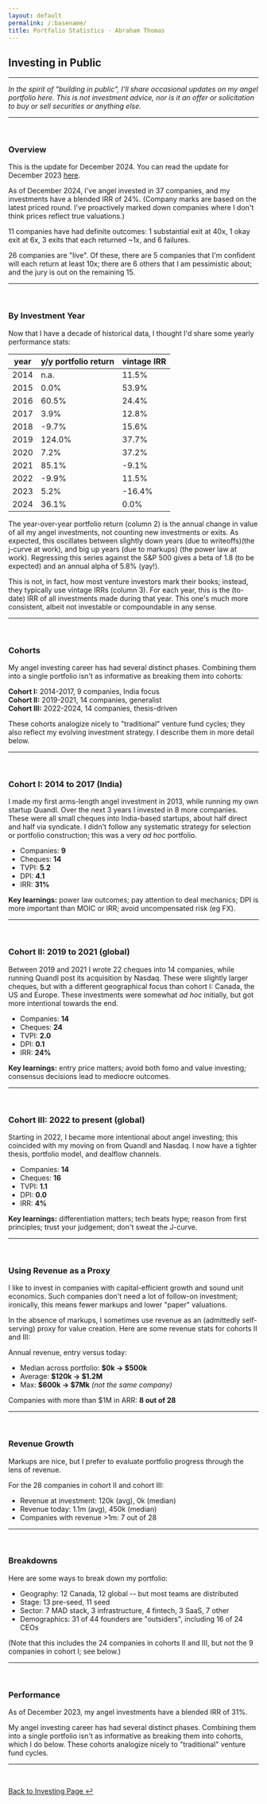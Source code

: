 ```yaml
---
layout: default
permalink: /:basename/
title: Portfolio Statistics · Abraham Thomas
---
```


## Investing in Public

----

*In the spirit of "building in public", I'll share occasional updates on my angel portfolio here.  This is not investment advice, nor is it an offer or solicitation to buy or sell securities or anything else.*

---

<br/>

### Overview

This is the update for December 2024.  You can read the update for December 2023 [here](/portfolio-statistics-2023).

As of December 2024, I've angel invested in 37 companies, and my investments have a blended IRR of 24%. (Company marks are based on the latest priced round. I've proactively marked down companies where I don't think prices reflect true valuations.)

11 companies have had definite outcomes: 1 substantial exit at 40x, 1 okay exit at 6x, 3 exits that each returned ~1x, and 6 failures.  

26 companies are "live".  Of these, there are 5 companies that I'm confident will each return at least 10x; there are 6 others that I am pessimistic about; and the jury is out on the remaining 15.

---

<br/>

### By Investment Year

Now that I have a decade of historical data, I thought I'd share some yearly performance stats:

|year|y/y portfolio return|vintage IRR|
|----|--------------------|-----------|
|2014|  n.a.| 11.5%|
|2015|  0.0%| 53.9%|
|2016| 60.5%| 24.4%|
|2017|  3.9%| 12.8%|
|2018| -9.7%| 15.6%|
|2019|124.0%| 37.7%|
|2020|  7.2%| 37.2%|
|2021| 85.1%| -9.1%|
|2022| -9.9%| 11.5%|
|2023|  5.2%|-16.4%|
|2024| 36.1%|  0.0%|


The year-over-year portfolio return (column 2) is the annual change in value of all my angel investments, not counting new investments or exits.  As expected, this oscillates between slightly down years (due to writeoffs)(the j-curve at work), and big up years (due to markups) (the power law at work).  Regressing this series against the S&P 500 gives a beta of 1.8 (to be expected) and an annual alpha of 5.8% (yay!).

This is not, in fact, how most venture investors mark their books; instead, they typically use vintage IRRs (column 3).  For each year, this is the (to-date) IRR of all investments made during that year.  This one's much more consistent, albeit not investable or compoundable in any sense.

---

<br/>

### Cohorts

My angel investing career has had several distinct phases.  Combining them into a single portfolio isn't as informative as breaking them into cohorts:

**Cohort I:** 2014-2017, 9 companies, India focus  
**Cohort II:** 2019-2021, 14 companies, generalist  
**Cohort III:** 2022-2024, 14 companies, thesis-driven   

These cohorts analogize nicely to "traditional" venture fund cycles; they also reflect my evolving investment strategy.  I describe them in more detail below.



----

<br/>


### Cohort I: 2014 to 2017 (India)

I made my first arms-length angel investment in 2013, while running my own startup Quandl.  Over the next 3 years I invested in 8 more companies.  These were all small cheques into India-based startups, about half direct and half via syndicate.  I didn't follow any systematic strategy for selection or portfolio construction; this was a very *ad hoc* portfolio.  

* Companies: **9**  
* Cheques: **14**  
* TVPI: **5.2**  
* DPI: **4.1**  
* IRR: **31%**  

**Key learnings:** power law outcomes; pay attention to deal mechanics; DPI is more important than MOIC or IRR; avoid uncompensated risk (eg FX).


----

<br/>


### Cohort II: 2019 to 2021 (global)

Between 2019 and 2021 I wrote 22 cheques into 14 companies, while running Quandl post its acquisition by Nasdaq.  These were slightly larger cheques, but with a different geographical focus than cohort I: Canada, the US and Europe.  These investments were somewhat *ad hoc* initially, but got more intentional towards the end.

* Companies: **14**  
* Cheques: **24**  
* TVPI: **2.0**  
* DPI: **0.1**  
* IRR: **24%**  

**Key learnings:** entry price matters; avoid both fomo and value investing; consensus decisions lead to mediocre outcomes.  

----

<br/>

### Cohort III: 2022 to present (global)

Starting in 2022, I became more intentional about angel investing; this coincided with my moving on from Quandl and Nasdaq.  I now have a tighter thesis, portfolio model, and dealflow channels.  

* Companies: **14**  
* Cheques: **16**  
* TVPI: **1.1**  
* DPI: **0.0**  
* IRR: **4%**  

**Key learnings:** differentiation matters; tech beats hype; reason from first principles; trust your judgement; don't sweat the J-curve.

----

<br/>


### Using Revenue as a Proxy

I like to invest in companies with capital-efficient growth and sound unit economics.  Such companies don't need a lot of follow-on investment; ironically, this means fewer markups and lower "paper" valuations.

In the absence of markups, I sometimes use revenue as an (admittedly self-serving) proxy for value creation. Here are some revenue stats for cohorts II and III:

Annual revenue, entry versus today:
* Median across portfolio: **$0k &rarr; $500k**  
* Average: **$120k &rarr; $1.2M**  
* Max: **$600k &rarr; $7Mk** *(not the same company)*    

Companies with more than $1M in ARR: **8 out of 28**



---

<br/>

### Revenue Growth

Markups are nice, but I prefer to evaluate portfolio progress through the lens of revenue. 

For the 28 companies in cohort II and cohort III:

* Revenue at investment: 120k (avg), 0k (median)  
* Revenue today: 1.1m (avg), 450k (median)  
* Companies with revenue >1m: 7 out of 28  


---

<br/>

### Breakdowns

Here are some ways to break down my portfolio:

* Geography: 12 Canada, 12 global -- but most teams are distributed 
* Stage: 13 pre-seed, 11 seed 
* Sector: 7 MAD stack, 3 infrastructure, 4 fintech, 3 SaaS, 7 other
* Demographics: 31 of 44 founders are "outsiders", including 16 of 24 CEOs

(Note that this includes the 24 companies in cohorts II and III, but not the 9 companies in cohort I; see below.)

---

<br/>


### Performance

As of December 2023, my angel investments have a blended IRR of 31%.  

My angel investing career has had several distinct phases.  Combining them into a single portfolio isn't as informative as breaking them into cohorts, which I do below.  These cohorts analogize nicely to "traditional" venture fund cycles.



----

<br/>



[Back to Investing Page ↩](/investing)

<br/>
<br/>